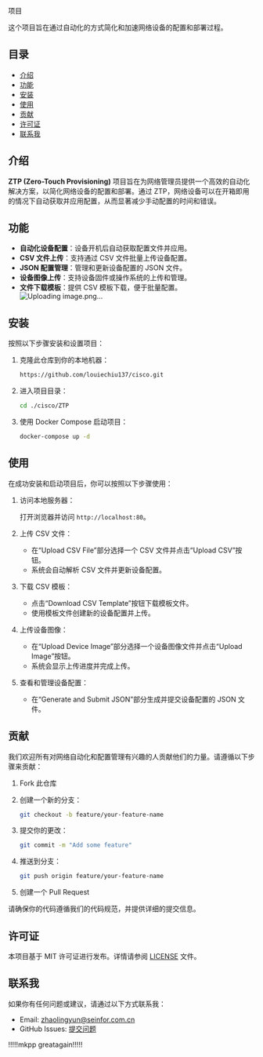项目

这个项目旨在通过自动化的方式简化和加速网络设备的配置和部署过程。

## 目录

- [介绍](#介绍)
- [功能](#功能)
- [安装](#安装)
- [使用](#使用)
- [贡献](#贡献)
- [许可证](#许可证)
- [联系我](#联系我)

## 介绍

**ZTP (Zero-Touch Provisioning)** 项目旨在为网络管理员提供一个高效的自动化解决方案，以简化网络设备的配置和部署。通过 ZTP，网络设备可以在开箱即用的情况下自动获取并应用配置，从而显著减少手动配置的时间和错误。

## 功能

- **自动化设备配置**：设备开机后自动获取配置文件并应用。
- **CSV 文件上传**：支持通过 CSV 文件批量上传设备配置。
- **JSON 配置管理**：管理和更新设备配置的 JSON 文件。
- **设备图像上传**：支持设备固件或操作系统的上传和管理。
- **文件下载模板**：提供 CSV 模板下载，便于批量配置。
![Uploading image.png…]()


## 安装

按照以下步骤安装和设置项目：

1. 克隆此仓库到你的本地机器：

    ```sh
    https://github.com/louiechiu137/cisco.git
    ```

2. 进入项目目录：

    ```sh
    cd ./cisco/ZTP
    ```

3. 使用 Docker Compose 启动项目：

    ```sh
    docker-compose up -d
    ```

## 使用

在成功安装和启动项目后，你可以按照以下步骤使用：

1. 访问本地服务器：

    打开浏览器并访问 `http://localhost:80`。

2. 上传 CSV 文件：

    - 在“Upload CSV File”部分选择一个 CSV 文件并点击“Upload CSV”按钮。
    - 系统会自动解析 CSV 文件并更新设备配置。

3. 下载 CSV 模板：

    - 点击“Download CSV Template”按钮下载模板文件。
    - 使用模板文件创建新的设备配置并上传。

4. 上传设备图像：

    - 在“Upload Device Image”部分选择一个设备图像文件并点击“Upload Image”按钮。
    - 系统会显示上传进度并完成上传。

5. 查看和管理设备配置：

    - 在“Generate and Submit JSON”部分生成并提交设备配置的 JSON 文件。

## 贡献

我们欢迎所有对网络自动化和配置管理有兴趣的人贡献他们的力量。请遵循以下步骤来贡献：

1. Fork 此仓库
2. 创建一个新的分支：

    ```sh
    git checkout -b feature/your-feature-name
    ```

3. 提交你的更改：

    ```sh
    git commit -m "Add some feature"
    ```

4. 推送到分支：

    ```sh
    git push origin feature/your-feature-name
    ```

5. 创建一个 Pull Request

请确保你的代码遵循我们的代码规范，并提供详细的提交信息。

## 许可证

本项目基于 MIT 许可证进行发布。详情请参阅 [LICENSE](LICENSE) 文件。

## 联系我


如果你有任何问题或建议，请通过以下方式联系我：

- Email: zhaolingyun@seinfor.com.cn
- GitHub Issues: [提交问题](https://github.com/louiechiu137/cisco/issues)

!!!!!mkpp greatagain!!!!!
